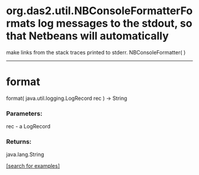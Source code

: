 # org.das2.util.NBConsoleFormatterFormats log messages to the stdout, so that Netbeans will automatically
 make links from the stack traces printed to stderr.
NBConsoleFormatter( )


***
<a name="format"></a>
# format
format( java.util.logging.LogRecord rec ) &rarr; String



### Parameters:
rec - a LogRecord

### Returns:
java.lang.String


<a href="https://github.com/autoplot/dev/search?q=format&unscoped_q=format">[search for examples]</a>

